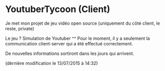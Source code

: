 # YoutuberTycoon (Client)

Je met mon projet de jeu vidéo open source (uniquement du côté client, le reste, private)

Le jeu ? Simulation de Youtuber ^^
Pour le moment, il y a seulement la communication client-server qui a été effectué correctement.

De nouvelles informations sortiront dans les jours qui arrivent.

(dèrnière modification le 13/07/2015 à 14:32)
